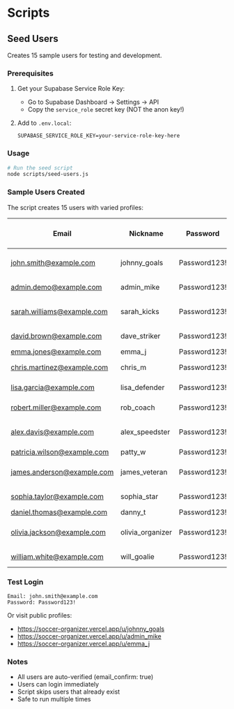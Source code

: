 # Scripts

## Seed Users

Creates 15 sample users for testing and development.

### Prerequisites

1. Get your Supabase Service Role Key:
   - Go to Supabase Dashboard → Settings → API
   - Copy the `service_role` secret key (NOT the anon key!)

2. Add to `.env.local`:
   ```env
   SUPABASE_SERVICE_ROLE_KEY=your-service-role-key-here
   ```

### Usage

```bash
# Run the seed script
node scripts/seed-users.js
```

### Sample Users Created

The script creates 15 users with varied profiles:

| Email | Nickname | Password | Role | Can Create Events | Notes |
|-------|----------|----------|------|-------------------|-------|
| john.smith@example.com | johnny_goals | Password123! | USER | ✅ | Complete profile with bio & stats |
| admin.demo@example.com | admin_mike | Password123! | ADMIN | ✅ | Admin account |
| sarah.williams@example.com | sarah_kicks | Password123! | USER | ✅ | Organizer with partial info |
| david.brown@example.com | dave_striker | Password123! | USER | ❌ | Full stats, no bio |
| emma.jones@example.com | emma_j | Password123! | USER | ❌ | Minimal info |
| chris.martinez@example.com | chris_m | Password123! | USER | ❌ | Bio only, no stats |
| lisa.garcia@example.com | lisa_defender | Password123! | USER | ❌ | Stats only, no bio |
| robert.miller@example.com | rob_coach | Password123! | USER | ✅ | Former semi-pro |
| alex.davis@example.com | alex_speedster | Password123! | USER | ❌ | Young player, full profile |
| patricia.wilson@example.com | patty_w | Password123! | USER | ❌ | Minimal info |
| james.anderson@example.com | james_veteran | Password123! | USER | ✅ | Veteran organizer (20+ years) |
| sophia.taylor@example.com | sophia_star | Password123! | USER | ❌ | Bio with emojis |
| daniel.thomas@example.com | danny_t | Password123! | USER | ❌ | Minimal info |
| olivia.jackson@example.com | olivia_organizer | Password123! | USER | ✅ | New enthusiastic organizer |
| william.white@example.com | will_goalie | Password123! | USER | ❌ | Experienced goalkeeper |

### Test Login

```
Email: john.smith@example.com
Password: Password123!
```

Or visit public profiles:
- https://soccer-organizer.vercel.app/u/johnny_goals
- https://soccer-organizer.vercel.app/u/admin_mike
- https://soccer-organizer.vercel.app/u/emma_j

### Notes

- All users are auto-verified (email_confirm: true)
- Users can login immediately
- Script skips users that already exist
- Safe to run multiple times
